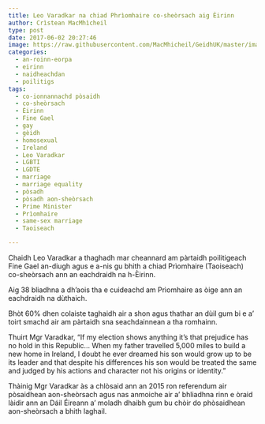 ```yaml
---
title: Leo Varadkar na chiad Phrìomhaire co-sheòrsach aig Èirinn
author: Crìstean MacMhìcheil
type: post
date: 2017-06-02 20:27:46
image: https://raw.githubusercontent.com/MacMhicheil/GeidhUK/master/images/2017-06-02-leo-varadkar-na-chiad-priomhaire-co-sheorsach-aig-eirinn.jpg
categories:
  - an-roinn-eorpa
  - eirinn
  - naidheachdan
  - poilitigs
tags:
  - co-ionnannachd pòsaidh
  - co-sheòrsach
  - Èirinn
  - Fine Gael
  - gay
  - gèidh
  - homosexual
  - Ireland
  - Leo Varadkar
  - LGBTI
  - LGDTE
  - marriage
  - marriage equality
  - pòsadh
  - pòsadh aon-sheòrsach
  - Prime Minister
  - Prìomhaire
  - same-sex marriage
  - Taoiseach

---
```

Chaidh Leo Varadkar a thaghadh mar cheannard am pàrtaidh poilitigeach Fine Gael an-diugh agus e a-nis gu bhith a chiad Prìomhaire (Taoiseach) co-sheòrsach ann an eachdraidh na h-Èirinn.

<!--more-->

Aig 38 bliadhna a dh&#8217;aois tha e cuideachd am Prìomhaire as òige ann an eachdraidh na dùthaich.

Bhòt 60% dhen colaiste taghaidh air a shon agus thathar an dùil gum bi e a&#8217; toirt smachd air am pàrtaidh sna seachdainnean a tha romhainn.

Thuirt Mgr Varadkar, &#8220;If my election shows anything it&#8217;s that prejudice has no hold in this Republic&#8230; When my father travelled 5,000 miles to build a new home in Ireland, I doubt he ever dreamed his son would grow up to be its leader and that despite his differences his son would be treated the same and judged by his actions and character not his origins or identity.&#8221;

<p style="text-align: center;">
</p>

Thàinig Mgr Varadkar às a chlòsaid ann an 2015 ron referendum air pòsaidhean aon-sheòrsach agus nas anmoiche air a&#8217; bhliadhna rinn e òraid làidir ann an Dáil Éireann a&#8217; moladh dhaibh gum bu chòir do phòsaidhean aon-sheòrsach a bhith laghail.

<p style="text-align: center;">
</p>
